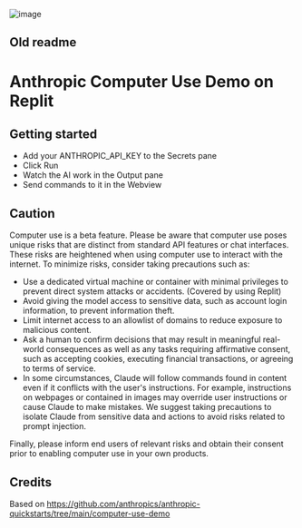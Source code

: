 ![image](https://github.com/user-attachments/assets/8156d44d-5d95-46be-a7e4-e483f98824f2)



## Old readme
# Anthropic Computer Use Demo on Replit

## Getting started
* Add your ANTHROPIC_API_KEY to the Secrets pane
* Click Run
* Watch the AI work in the Output pane
* Send commands to it in the Webview

## Caution

Computer use is a beta feature. Please be aware that computer use poses unique risks that are distinct from standard API features or chat interfaces. These risks are heightened when using computer use to interact with the internet. To minimize risks, consider taking precautions such as:

* Use a dedicated virtual machine or container with minimal privileges to prevent direct system attacks or accidents. (Covered by using Replit)
* Avoid giving the model access to sensitive data, such as account login information, to prevent information theft.
* Limit internet access to an allowlist of domains to reduce exposure to malicious content.
* Ask a human to confirm decisions that may result in meaningful real-world consequences as well as any tasks requiring affirmative consent, such as accepting cookies, executing financial transactions, or agreeing to terms of service.
* In some circumstances, Claude will follow commands found in content even if it conflicts with the user's instructions. For example, instructions on webpages or contained in images may override user instructions or cause Claude to make mistakes. We suggest taking precautions to isolate Claude from sensitive data and actions to avoid risks related to prompt injection.

Finally, please inform end users of relevant risks and obtain their consent prior to enabling computer use in your own products.

## Credits
Based on https://github.com/anthropics/anthropic-quickstarts/tree/main/computer-use-demo

